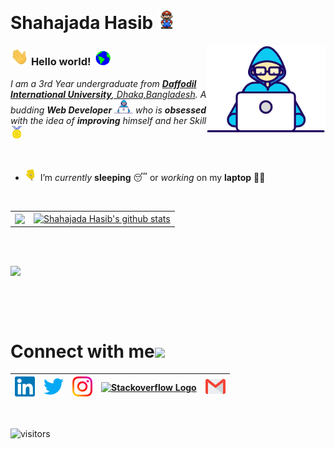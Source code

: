 # Shahajada Hasib <img src="https://github.com/Emon526/Emon526/blob/main/Assets/Mario_Hello_Big.gif" width="30px">

<img align="right" alt="PC GIF" src="https://github.com/Emon526/Emon526/blob/main/Assets/Developer.gif" width="190" />

### <img src="https://github.com/Emon526/Emon526/blob/main/Assets/Hi.gif" width="29px"> **Hello world!** &nbsp;<img src="https://github.com/Emon526/Emon526/blob/main/Assets/Earth.gif" width="24px">

<p>
  <em>
    I am a 3rd Year undergraduate from <a href="https://daffodilvarsity.edu.bd//"> <b>Daffodil International University</b>, Dhaka,Bangladesh</a>.  
    A budding <b>Web Developer</b> <img src="https://github.com/Emon526/Emon526/blob/main/Assets/Developer.gif" width="30px">  who is <b>obsessed</b>
    with the idea of <b>improving</b> himself and her Skill <img src="https://github.com/Emon526/Emon526/blob/main/Assets/Medal.gif" width="20px">
  </em>  
</p>

<br>

- <img alt="GIF" src="https://github.com/Emon526/Emon526/blob/main/Assets/wave.gif" width="20vw" /> I’m _currently_ **sleeping** 😴 or _working_ on my **laptop** 👨‍💻
<!-- - <img alt="GIF" src="https://github.com/Emon526/Emon526/blob/main/Assets/gandalf_parrot.gif" width="20vw" /> I’m *currently learning* how to **flex README** on my **profile** 💪.
- <img alt="GIF" src="https://github.com/Emon526/Emon526/blob/main/Assets/headbang.gif" width="20vw" /> I’m _looking to collaborate_ on **python 🐍 projects**.
- <img alt="GIF" src="https://github.com/Emon526/Emon526/blob/main/Assets/Assets/hmm.gif" width="20vw" /> I’m _looking_ for _help_ with **wifi connection 🌐**
- <img alt="GIF" src="https://github.com/Emon526/Emon526/blob/main/Assets/happy.gif" width="20vw" /> _Ask me_ about **why do I think aliens 👽 exist.**
- <img alt="GIF" src="https://github.com/Emon526/Emon526/blob/main/Assets/powerup.gif" width="20vw" /> **Pronouns:** [_He/Him_](https://pronoun.is/he) 🧔
- <img alt="GIF" src="https://github.com/Emon526/Emon526/blob/main/Assets/coin.gif" width="20vw" /> **Fun fact:** My _smartness_ 💡 lies in my _laziness_ 😴 -->

<br>

<table align = center>

  <tr>
  <td>
  
  <a href="https://github.com/Shahajadahasib">
  <img align="center" src="https://github-readme-stats.vercel.app/api/top-langs/?username=Shahajadahasib&theme=dark&hide_langs_below=1" />
</a>

  </td>
      
  <td>
 <a href="https://github.com/Shahajadahasib">
 <img align="center" src="https://github-readme-stats.vercel.app/api?username=Shahajadahasib&show_icons=true&theme=dark&line_height=27" alt="Shahajada Hasib's github stats"/>
</a>
 </td>
 
</tr>



</table>

<br>


<br>

<p align="center">
    <table align="center">
        <tr>

 <a href="https://git.io/streak-stats">
        <img src="https://github-readme-streak-stats.herokuapp.com?user=Shahajadahasib&theme=black-ice&hide_border=true&date_format=M%20j%5B%2C%20Y%5D&background=0D1117"/>
        </a>
        </tr>
   </table>
</p>
<br>
 
<br>

# Connect with me<img src="https://github.com/Shahajadahasib/assets/blob/master/wave.gif" height="32px">

| [<img src="https://github.com/Emon526/Emon526/blob/main/Assets/Linkedin.svg" alt="Linkedin Logo" width="32">](https://www.linkedin.com/in/md-hasib-b51176210/) | [<img src="https://github.com/Emon526/Emon526/blob/main/Assets/Twitter.svg" alt="Twitter Logo" width="32">](https://twitter.com/HasibShahajada) | [<img src="https://github.com/Emon526/Emon526/blob/main/Assets/Instagram.svg" alt="instagram logo" width="32">](https://www.instagram.com/shahajada_hasib/) | [<img src="https://cdn.svgporn.com/logos/stackoverflow-icon.svg" alt="Stackoverflow Logo" width="28">](https://stackoverflow.com/users/19805173/shahajada-hasib?tab=profile) | [<img src="https://github.com/Emon526/Emon526/blob/main/Assets/Gmail.svg" alt="Gmail logo" height="32">](mailto:emonats526@gmail.com) |
| :------------------------------------------------------------------------------------------------------------------------------------------------------------: | :---------------------------------------------------------------------------------------------------------------------------------------------: | :---------------------------------------------------------------------------------------------------------------------------------------------------------: | :--------------------------------------------------------------------------------------------------------------------------------------------------------------------------: | :-----------------------------------------------------------------------------------------------------------------------------------: |

<br>

<!--


## 𝗠𝘆 𝗧𝗲𝗰𝗸 𝗦𝘁𝗮𝗰𝗸

<table>
  <tbody>
    <tr valign="top">
      <td width="25%" align="center">
        <span>𝗛𝗧𝗠𝗟𝟱</span><br><br><br>
        <img height="64px" src="https://cdn.svgporn.com/logos/html-5.svg">
      </td>
      <td width="25%" align="center">
        <span>𝗖𝗦𝗦𝟯</span><br><br><br>
        <img height="64px" src="https://cdn.svgporn.com/logos/css-3.svg">
      </td>
      <td width="25%" align="center">
        <span>𝗝𝗮𝘃𝗮𝗦𝗰𝗿𝗶𝗽𝘁</span><br><br><br>
        <img height="64px" src="https://cdn.svgporn.com/logos/javascript.svg">
      </td>
      <td width="25%" align="center">
        <span>𝗩𝘂𝗲</span><br><br><br>
        <img height="64px" src="https://cdn.svgporn.com/logos/vue.svg">
      </td>
    </tr>
    <tr valign="top">
      <td width="25%" align="center">
        <span>𝗪𝗲𝗯𝗽𝗮𝗰𝗸</span><br><br><br>
        <img height="64px" src="https://cdn.svgporn.com/logos/webpack.svg">
      </td>
      <td width="25%" align="center">
        <span>𝗘𝘀𝗹𝗶𝗻𝘁</span><br><br><br>
        <img height="64px" src="https://cdn.svgporn.com/logos/eslint.svg">
      </td>
      <td width="25%" align="center">
        <span>𝗚𝗶𝘁</span><br><br><br>
        <img height="64px" src="https://cdn.svgporn.com/logos/git-icon.svg">
      </td>
      <td width="25%" align="center">
        <span>𝗩𝗦 𝗖𝗼𝗱𝗲</span><br><br><br>
        <img height="64px" src="https://cdn.svgporn.com/logos/visual-studio-code.svg">
      </td>
    </tr>
    <tr valign="top">
      <td width="25%" align="center">
        <span>𝗟𝗲𝘀𝘀</span><br><br><br>
        <img height="64px" src="https://cdn.svgporn.com/logos/less.svg">
      </td>
      <td width="25%" align="center">
        <span>𝗦𝗮𝘀𝘀/𝗦𝗖𝗦𝗦</span><br><br><br>
        <img height="64px" src="https://cdn.svgporn.com/logos/sass.svg">
      </td>
      <td width="25%" align="center">
        <span>𝗧𝗮𝗶𝗹𝘄𝗶𝗻𝗱𝗖𝘀𝘀</span><br><br><br>
        <img height="64px" src="https://cdn.svgporn.com/logos/tailwindcss-icon.svg">
      </td>
      <td width="25%" align="center">
        <span>𝗡𝗲𝘁𝗹𝗶𝗳𝘆</span><br><br><br>
        <img height="64px" src="https://cdn.svgporn.com/logos/netlify.svg">
      </td>
    </tr>
  </tbody>
</table> -->

![visitors](https://visitor-badge.laobi.icu/badge?page_id=Shahajadahasib)

<!-- # demo2

A new Flutter project.

## Getting Started

This project is a starting point for a Flutter application.

A few resources to get you started if this is your first Flutter project:

- [Lab: Write your first Flutter app](https://docs.flutter.dev/get-started/codelab)
- [Cookbook: Useful Flutter samples](https://docs.flutter.dev/cookbook)

For help getting started with Flutter development, view the
[online documentation](https://docs.flutter.dev/), which offers tutorials,
samples, guidance on mobile development, and a full API reference.

<table align = center>
  <tr>
    <td>
          <img src="preview/1.png" width="300" height="650" />
  </td>
      <td>
            <img src="preview/2.png" width="300" height="650" />
  </td>

  <td>
            <img src="preview/3.png" width="300" height="650" />
  </td>
  </tr>
    </table> -->
